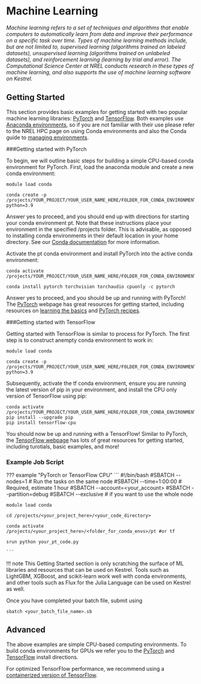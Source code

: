 # Machine Learning

*Machine learning refers to a set of techniques and algorithms that enable computers to automatically learn from data and improve their performance on a specific task over time. Types of machine learning methods include, but are not limited to, supervised learning (algorithms trained on labeled datasets), unsupervised learning (algorithms trained on unlabeled datasets), and reinforcement learning (learning by trial and error). The Computational Science Center at NREL conducts research in these types of machine learning, and also supports the use of machine learning software on Kestrel.*

## Getting Started

<!-- TODO: Add link to NREL conda documentation. -->
This section provides basic examples for getting started with two popular machine learning libraries: [PyTorch](https://pytorch.org/) and [TensorFlow](https://www.tensorflow.org/). Both examples use [Anaconda environments](https://www.anaconda.com/), so if you are not familiar with their use please refer to the NREL HPC page on using Conda environments and also the Conda guide to [managing environments](https://conda.io/projects/conda/en/latest/user-guide/tasks/manage-environments.html). 

###Getting started with PyTorch

To begin, we will outline basic steps for building a simple CPU-based conda environment for PyTorch. First, load the anaconda module and create a new conda environment:
```
module load conda

conda create -p /projects/YOUR_PROJECT/YOUR_USER_NAME_HERE/FOLDER_FOR_CONDA_ENVIRONMENTS/pt python=3.9
```
Answer yes to proceed, and you should end up with directions for starting your conda environment pt. Note that these instructions place your environment in the specified /projects folder. This is advisable, as opposed to installing conda environments in their default location in your home directory. See our [Conda documentation](../Environment/Customization/conda.md#where-to-store-conda-environments) for more information.

Activate the pt conda environment and install PyTorch into the active conda environment:
```
conda activate /projects/YOUR_PROJECT/YOUR_USER_NAME_HERE/FOLDER_FOR_CONDA_ENVIRONMENTS/pt

conda install pytorch torchvision torchaudio cpuonly -c pytorch
```
Answer yes to proceed, and you should be up and running with PyTorch! The [PyTorch](https://pytorch.org/) webpage has great resources for getting started, including resources on [learning the basics](https://pytorch.org/tutorials/beginner/basics/intro.html) and [PyTorch recipes](https://pytorch.org/tutorials/recipes/recipes_index.html).

###Getting started with TensorFlow

Getting started with TensorFlow is similar to process for PyTorch. The first step is to construct anempty conda environment to work in:
```
module load conda

conda create -p /projects/YOUR_PROJECT/YOUR_USER_NAME_HERE/FOLDER_FOR_CONDA_ENVIRONMENTS/tf python=3.9
```
Subsequently, activate the tf conda environment, ensure you are running the latest version of pip in your environment, and install the CPU only version of TensorFlow using pip:
```
conda activate /projects/YOUR_PROJECT/YOUR_USER_NAME_HERE/FOLDER_FOR_CONDA_ENVIRONMENTS/tf
pip install --upgrade pip
pip install tensorflow-cpu
```
You should now be up and running with a TensorFlow! Similar to PyTorch, the [TensorFlow webpage](https://www.tensorflow.org/learn) has lots of great resources for getting started, including turotials, basic examples, and more! 


### Example Job Script

??? example "PyTorch or TensorFlow CPU"
	```
	#!/bin/bash 
	#SBATCH --nodes=1			# Run the tasks on the same node
	#SBATCH --time=1:00:00			# Required, estimate 1 hour
	#SBATCH --account=<your_account>
	#SBATCH --partition=debug
	#SBATCH --exclusive			# if you want to use the whole node

	module load conda 

	cd /projects/<your_project_here>/<your_code_directory>

	conda activate /projects/<your_project_here>/<folder_for_conda_envs>/pt #or tf

	srun python your_pt_code.py

	```
!!! note
	This Getting Started section is only scratching the surface of ML libraries and resources that can be used on Kestrel. Tools such as LightGBM, XGBoost, and scikit-learn work well with conda environments, and other tools such as Flux for the Julia Language can be used on Kestrel as well.

Once you have completed your batch file, submit using
```
sbatch <your_batch_file_name>.sb
```

## Advanced

The above examples are simple CPU-based computing environments. To build conda environments for GPUs we refer you to the [PyTorch](https://pytorch.org/get-started/locally/) and [TensorFlow](https://www.tensorflow.org/install) install directions. 

For optimized TensorFlow performance, we recommend using a [containerized version of TensorFlow](https://). 
